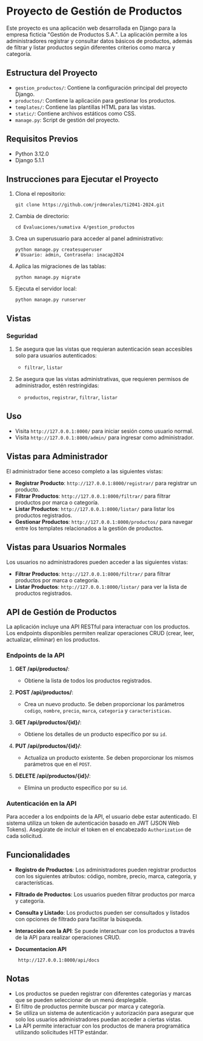 # Proyecto de Gestión de Productos

Este proyecto es una aplicación web desarrollada en Django para la empresa ficticia "Gestión de Productos S.A.". La aplicación permite a los administradores registrar y consultar datos básicos de productos, además de filtrar y listar productos según diferentes criterios como marca y categoría.

## Estructura del Proyecto

- `gestion_productos/`: Contiene la configuración principal del proyecto Django.
- `productos/`: Contiene la aplicación para gestionar los productos.
- `templates/`: Contiene las plantillas HTML para las vistas.
- `static/`: Contiene archivos estáticos como CSS.
- `manage.py`: Script de gestión del proyecto.

## Requisitos Previos

- Python 3.12.0 
- Django 5.1.1 

## Instrucciones para Ejecutar el Proyecto

1. Clona el repositorio:

       git clone https://github.com/jrdmorales/ti2041-2024.git

2. Cambia de directorio:

       cd Evaluaciones/sumativa 4/gestion_productos

3. Crea un superusuario para acceder al panel administrativo:

       python manage.py createsuperuser 
       # Usuario: admin, Contraseña: inacap2024

4. Aplica las migraciones de las tablas:

       python manage.py migrate

5. Ejecuta el servidor local:

       python manage.py runserver

## Vistas

### Seguridad

1. Se asegura que las vistas que requieran autenticación sean accesibles solo para usuarios autenticados:
   - `filtrar`, `listar`
   
2. Se asegura que las vistas administrativas, que requieren permisos de administrador, estén restringidas:
   - `productos`, `registrar`, `filtrar`, `listar`

## Uso

- Visita `http://127.0.0.1:8000/` para iniciar sesión como usuario normal.
- Visita `http://127.0.0.1:8000/admin/` para ingresar como administrador.

## Vistas para Administrador

El administrador tiene acceso completo a las siguientes vistas:

- **Registrar Producto**: `http://127.0.0.1:8000/registrar/` para registrar un producto.
- **Filtrar Productos**: `http://127.0.0.1:8000/filtrar/` para filtrar productos por marca o categoría.
- **Listar Productos**: `http://127.0.0.1:8000/listar/` para listar los productos registrados.
- **Gestionar Productos**: `http://127.0.0.1:8000/productos/` para navegar entre los templates relacionados a la gestión de productos.

## Vistas para Usuarios Normales

Los usuarios no administradores pueden acceder a las siguientes vistas:

- **Filtrar Productos**: `http://127.0.0.1:8000/filtrar/` para filtrar productos por marca o categoría.
- **Listar Productos**: `http://127.0.0.1:8000/listar/` para ver la lista de productos registrados.

## API de Gestión de Productos

La aplicación incluye una API RESTful para interactuar con los productos. Los endpoints disponibles permiten realizar operaciones CRUD (crear, leer, actualizar, eliminar) en los productos. 

### Endpoints de la API

1. **GET /api/productos/**:
   - Obtiene la lista de todos los productos registrados.
   
2. **POST /api/productos/**:
   - Crea un nuevo producto. Se deben proporcionar los parámetros `codigo`, `nombre`, `precio`, `marca`, `categoria` y `caracteristicas`.
   
3. **GET /api/productos/{id}/**:
   - Obtiene los detalles de un producto específico por su `id`.
   
4. **PUT /api/productos/{id}/**:
   - Actualiza un producto existente. Se deben proporcionar los mismos parámetros que en el `POST`.
   
5. **DELETE /api/productos/{id}/**:
   - Elimina un producto específico por su `id`.

### Autenticación en la API

Para acceder a los endpoints de la API, el usuario debe estar autenticado. El sistema utiliza un token de autenticación basado en JWT (JSON Web Tokens). Asegúrate de incluir el token en el encabezado `Authorization` de cada solicitud.

## Funcionalidades

- **Registro de Productos**: Los administradores pueden registrar productos con los siguientes atributos: código, nombre, precio, marca, categoría, y características.
- **Filtrado de Productos**: Los usuarios pueden filtrar productos por marca y categoría.
- **Consulta y Listado**: Los productos pueden ser consultados y listados con opciones de filtrado para facilitar la búsqueda.
- **Interacción con la API**: Se puede interactuar con los productos a través de la API para realizar operaciones CRUD.

- **Documentacion API**

       http://127.0.0.1:8000/api/docs


## Notas

- Los productos se pueden registrar con diferentes categorías y marcas que se pueden seleccionar de un menú desplegable.
- El filtro de productos permite buscar por marca y categoría.
- Se utiliza un sistema de autenticación y autorización para asegurar que solo los usuarios administradores puedan acceder a ciertas vistas.
- La API permite interactuar con los productos de manera programática utilizando solicitudes HTTP estándar.


